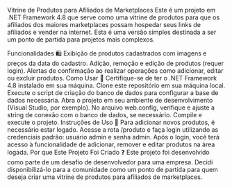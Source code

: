 Vitrine de Produtos para Afiliados de Marketplaces
Este é um projeto em .NET Framework 4.8 que serve como uma vitrine de produtos para que os afiliados dos maiores marketplaces possam hospedar seus links de afiliados e vender na internet. Esta é uma versão simples destinada a ser um ponto de partida para projetos mais complexos.

Funcionalidades 🛍️
Exibição de produtos cadastrados com imagens e preços da data do cadastro.
Adição, remoção e edição de produtos (requer login).
Alertas de confirmação ao realizar operações como adicionar, editar ou excluir produtos.
Como Usar 🚀
Certifique-se de ter o .NET Framework 4.8 instalado em sua máquina.
Clone este repositório em sua máquina local.
Execute o script de criação do banco de dados para configurar a base de dados necessária.
Abra o projeto em seu ambiente de desenvolvimento (Visual Studio, por exemplo).
No arquivo web.config, verifique e ajuste a string de conexão com o banco de dados, se necessário.
Compile e execute o projeto.
Instruções de Uso 📝
Para adicionar novos produtos, é necessário estar logado. Acesse a rota /produto e faça login utilizando as credenciais padrão: usuário admin e senha admin.
Após o login, você terá acesso à funcionalidade de adicionar, remover e editar produtos na área logada.
Por que Este Projeto Foi Criado ❓
Este projeto foi desenvolvido como parte de um desafio de desenvolvedor para uma empresa. Decidi disponibilizá-lo para a comunidade como um ponto de partida para quem deseja criar uma vitrine de produtos para afiliados de marketplaces.

